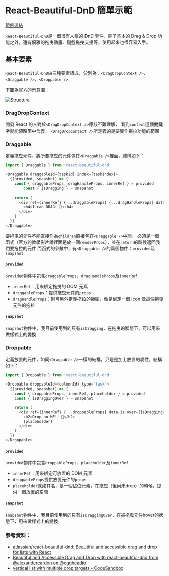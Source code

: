 # React-Beautiful-DnD 簡單示範

[範例連結](https://kazettique.github.io/react-beautiful-dnd-example/)

`React-Beautiful-DnD`是一個很有人氣的 DnD 套件，除了基本的 Drag & Drop 功能之外，還有優雅的拖曳動畫、鍵盤拖曳支援等，使用起來也很容易入手。

## 基本要素

`React-Beautiful-DnD`由三種要素組成，分別為：`<DragDropContext />`、`<Draggable />`、`<Droppable />`

下圖為官方的示意圖：

![Structure](https://user-images.githubusercontent.com/2182637/53607406-c8f3a780-3c12-11e9-979c-7f3b5bd1bfbd.gif)

### DragDropContext

開發 React 的人對於`<DragDropContext />`應該不難理解，
看到`context`這個關鍵字就能領略箇中含義，
`<DragDropContext />`所定義的是要實作拖拉功能的範圍

### Draggable

定義拖曳元件，將所要拖曳的元件包在`<Draggable />`裡面，結構如下：

```javascript
import { Draggable } from 'react-beautiful-dnd'

<Draggable draggableId={taskId} index={taskIndex}>
  {(provided, snapshot) => {
    const { draggableProps, dragHandleProps, innerRef } = provided
        const { isDragging } = snapshot

    return (
      <div ref={innerRef} {...draggableProps} {...dragHandleProps} data-is-dragging={isDragging}>
        <h4>I can DRAG! ✋</h4>
      </div>
    )
  }}
</Draggable>
```

要拖曳的元件不能直接作為`children`直接包在`<Draggable />`中間，
必須是一個函式（官方的教學影片說裡面是放一個`renderProps`），並在`return`的時候返回我們要拖拉的元件
而函式的參數中，有`<Draggable />`的兩個物件：`provided`及`snapshot`

#### `provided`
`provided`物件中包含`draggableProps`、`dragHandleProps`及`innerRef`

- `innerRef`：用來綁定拖曳的 DOM 元素
- `draggableProps`：提供拖曳元件的`props`
- `dragHandleProps`：則可另外定義拖拉的範圍，像是綁定一個 Icon 做這個拖曳元件的拖拉

#### `snapshot`
`snapshot`物件中，我目前使用到的只有`isDragging`，在拖曳的狀態下，可以用來做樣式上的變換

### Droppable

定義放置的元件，如同`<Draggable />`一樣的結構，只是是加上放置的屬性，結構如下：

```javascript
import { Droppable } from 'react-beautiful-dnd'

<Droppable droppableId={columnId} type="task">
  {(provided, snapshot) => {
    const { droppableProps, innerRef, placeholder } = provided
    const { isDraggingOver } = snapshot

    return (
      <div ref={innerRef} {...droppableProps} data-is-over={isDraggingOver}>
        <h2>Drop on ME!! 🙌</h2>
        {placeholder}
      </div>
    )
  }}
</Droppable>
```

#### `provided`
`provided`物件中包含`droppableProps`、`placeholder`及`innerRef`

- `innerRef`：用來綁定可放置的 DOM 元素
- `droppableProps`提供放置元件的`props`
- `placeholder`就如其名，是一個佔位元素，在拖曳（但尚未drop）的時候，提供一個放置的空間

#### `snapshot`
`snapshot`物件中，我目前使用到的只有`isDraggingOver`，在被拖曳元件hover的狀態下，用來做樣式上的變換

### 參考資料：
- [atlassian/react-beautiful-dnd: Beautiful and accessible drag and drop for lists with React](https://github.com/atlassian/react-beautiful-dnd)
- [Beautiful and Accessible Drag and Drop with react-beautiful-dnd from @alexandereardon on @eggheadio](https://egghead.io/courses/beautiful-and-accessible-drag-and-drop-with-react-beautiful-dnd)
- [vertical list with multiple drop targets - CodeSandbox](https://codesandbox.io/s/ql08j35j3q?file=/index.js:3964-3965)
